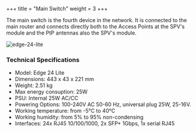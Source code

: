 +++
title = "Main Switch"
weight = 3
+++

The main switch is the fourth device in the network. It is connected to the main router and connects directly both to the Access Points at the SPV's module and the PtP antennas also the SPV's module. 

![edge-24-lite](/img/edge-24-lite.png)

### Technical Specifications

- Model: Edge 24 Lite
- Dimensions: 443 x 43 x 221 mm
- Weight: 2.51 kg
- Max energy consuption: 25W
- PSU: Internal 25W AC/CC
- Powering Options: 100-240V AC 50-60 Hz, universal plug 25W, 25-16V.
- Working temperature: from -5°C to 40°C
- Working humidity: from 5% to 95% non-condensing
- Interfaces: 24x RJ45 10/100/1000, 2x SFP+ 1Gbps, 1x serial RJ45



